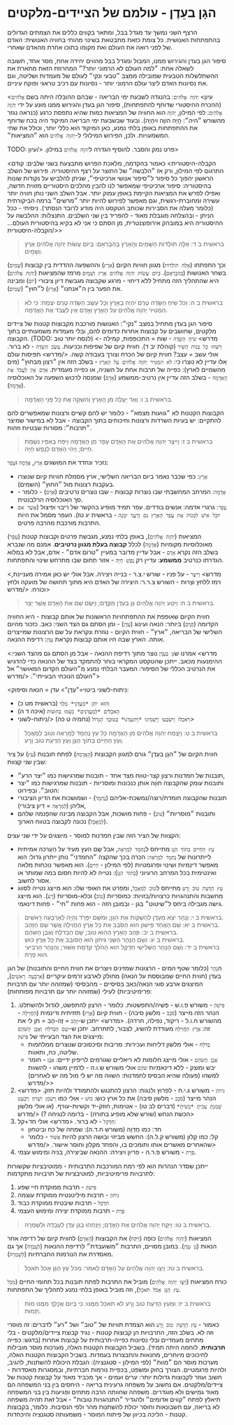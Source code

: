 # הגָן בעֵדֶן - עולמם של הציידים-מלקטים

הרצף השני נמשך עד מגדל בבל, ומתאר בקווים כללים את הצמתים הגדולים בהתפתחות האנושית.
כל צומת כזאת מתבטאת בשינוי מהותי בחוויה האנושית: האדם של לפני רואה את העולם ואת מקומו בתוכו אחרת מהאדם שאחרי.

סיפור הגן בעדן והגירוש ממנו, המבול ומגדל בבל מהווים יחידה אחת, מסר אחד, תשובה לשאלה אחת: ״למה העולם לא הרמוני יותר?״
המחרוזת הזאת מתארת את ההשתלשלות הטבעית שמובילה ממצב ״טבעי ונקי״ לעולם של מעמדות ושליטה, וגם את נסיונות האדם ליצר עולם הרמוני יותר - נסיונות עם רכיב טראגי ופוקח עיניים.

<עיון>
`יְהוָה אֱלֹהִים`:
בהנגדה לשבעת ימי הבריאה - שבהם ההובלה היתה בשם `אֱלֹהִים` (ההכרח ההיסטורי שדוחף להתפתחות), סיפור הגן בעדן והגירוש ממנו מוּנע על ידי `יְהוָה אֱלֹהִים`:
לפי המילון, `יְהוָה` הוא החוויה של המציאות כמות שהיא נתפסת כרגע (כנראה נגזר מהשורש ״היה״: הָיָה הוֹוֶה ויִהְיֶה).
ובעוד שבשבעת ימי הבריאה המיקוד היה בכח שדוחף את ההתפתחות באופן בלתי נמנע, כאן המיקוד הוא כללי יותר, וכולל את שתי המשמעויות.
ולכן, הפירוש המילולי ל-`יְהוָה אֱלֹהִים` הוא ״המציאות״.

TODO: פרט נמק והסבר. להוסיף הגדרה ל`יְהוָה אֱלֹהִים` במילון.
</עיון>

<הקבלה-היסטורית>
כאמור בהקדמה, מלאכת הפרוש מתבצעת בשני שלבים: קודם התרגום לפי המילון, ורק אז ״הלבשה״ של התוצר על רצף ההיסטוריה.
פירוש של השלב הראשון יהפוך כל סיפור ל״סיפור אנושי ארכיטיפי״, שניתן להלביש על נקודות שונות בהיסטוריה: סיפור ארכיטיפי שמאפשר לנו להבין מהלכים היסטוריים מזווית חדשה, ואפילו לפרש את המציאות הקיימת באופן עמוק יותר.
אבל השלב השני נותן חוויה יותר עשירה ומחוברת-רגשית, וגם מאפשר לפירוש להיות יותר ״מרשים״ ברמה הביקורתית (כלומר מעלה את הסבירות שכותב הטקסט היה מודע לרובד הנסתר).
ניסיתי - ככל הניתן - ובהצלחה מוגבלת מאוד - להפריד בין שני השלבים.
התנצלות: ההלבשה על ההיסטוריה היא במובהק אירופוצנטרית, מן הסתם כי אני לא בקיא בהיסטורית העולם...
</הקבלה-היסטורית>

> בראשית ב ד: אֵלֶּה תוֹלְדוֹת הַשָּׁמַיִם וְהָאָרֶץ בְּהִבָּרְאָם:  בְּיוֹם עֲשׂוֹת יְהוָה אֱלֹהִים אֶרֶץ וְשָׁמָיִם.  

וכך התפתחו (`אֵלֶּה תוֹלְדוֹת`) מגוון חוויות הקיום (`אָרֶץ`) וההשפעה ההדדית בין קבוצות (`שָּׁמַיִם`) בשחר האנושות (`בְּהִבָּרְאָם`).
`בְּיוֹם עֲשׂוֹת יְהוָה אֱלֹהִים אֶרֶץ וְשָׁמָיִם` מרמז שהמציאות (`יְהוָה אֱלֹהִים`) היא שהתהליך הזה מתחיל ללא דיחוי - מרגע שקבוצה מגבשת דיון ציבורי (`יוֹם`) ומבינה את הפער בין ה״אנחנו״ (`אֶרֶץ`) ל״חוץ״ (`שָׁמָיִם`).

> בראשית ב ה: וְכֹל שִׂיחַ הַשָּׂדֶה טֶרֶם יִהְיֶה בָאָרֶץ וְכָל עֵשֶׂב הַשָּׂדֶה טֶרֶם יִצְמָח:  כִּי לֹא הִמְטִיר יְהוָה אֱלֹהִים עַל הָאָרֶץ וְאָדָם אַיִן לַעֲבֹד אֶת הָאֲדָמָה.  

סיפור הגן בעדן מתחיל במצב ״נקי״: האנושות מורכבת מקבוצות קטנות של ציידים מלקטים, שחושבים על קבוצות אחרות כדומים להם, ובלי מעמדות משמעותיים בתוך הקבוצה. (TODO: לנסח יותר טוב)
<מדרש>
`שִׂיחַ הַשָּׂדֶה` - שוח = התכופפות, קמילה - `וְיִשַּׁחוּ כָּל בְּנוֹת הַשִּׁיר` (קוהלת יב ד). חווית קיום של שפיפות וכניעות.
`עֵשֶׂב הַשָּׂדֶה` - לא ברור. אולי עשב = עצב? חווית קיום של הכרח וצורך בעבודה קשה.
</מדרש>
תפיסות עולם אלו עדיין לא נוצרו כי:
`לֹא הִמְטִיר יְהוָה אֱלֹהִים עַל הָאָרֶץ` - בשלב הזה אין ״רצון מבחוץ״ (מים מהשמיים לארץ): כפייה של תרבות אחת על השניה, או כפייה מעמדית.
`אָדָם אַיִן לַעֲבֹד אֶת הָאֲדָמָה` - בשלב הזה עדיין אין נרטיב-ממשמע (`אָדָם`) שמנסה לרכוש השפעה על האוכלוסיה (`אֲדָמָה`).

> בראשית ב ו: וְאֵד יַעֲלֶה מִן הָאָרֶץ וְהִשְׁקָה אֶת כָּל פְּנֵי הָאֲדָמָה.  

הקבוצות הקטנות לא ״גוועות מצמא״ - כלומר יש להם קשיים ורצונות שמאפשרים להם להתקיים: יש בעיות השרדות ורצונות וחיכוחים בתוך הקבוצה - אבל לא במישור שמיצר ״תרבות״: מסורות שבטיות וזהות.

> בראשית ב ז: וַיִּיצֶר יְהוָה אֱלֹהִים אֶת הָאָדָם עָפָר מִן הָאֲדָמָה וַיִּפַּח בְּאַפָּיו נִשְׁמַת חַיִּים; וַיְהִי הָאָדָם לְנֶפֶשׁ חַיָּה.  

נזכיר ונחדד את המושגים `אָרֶץ`, `אֲדָמָה` ו`עָפָר`:
- `אָרֶץ`: כפי שכבר נאמר ביום הבריאה השלישי, ארץ מסמלת חוויות קיום שנוצרו בעקבות רצונות מול ״החוץ״ (השמים).
- `אֲדָמָה`: המרחב המחשבתי שבו נוצרות קבוצות - שבו נוצרים נרטיבים (`אָדָם`) - כלומר - סך האוכלוסיה הרלבנטית.
- `עָפָר`: גרגרי אדמה: אנשים בודדים. עפר תמיד מופיע בהקשר של ריבוי ופיצול (`אֲשֶׁר אִם יוּכַל אִישׁ לִמְנוֹת אֶת עֲפַר הָאָרֶץ גַּם זַרְעֲךָ יִמָּנֶה` - בראשית יג טז).
  העפר מסמל את היוֹת התרבות מורכבת מהרבה פרטים.

המציאות (`יְהוָה אֱלֹהִים`), באופן בלתי נמנע, מגבשת פרטים וקבוצות קטנות (`עָפָר`) מאוכלוסיות מקומיות (`אֲדָמָה`) לכלל **קבוצה בעלת מגוון נרטיבים**.
אמנם מה שנברא בשלב הזה נקרא `אָדָם` - אבל עדיין מדובר במעיין ״טרוֹם אדם״ - אדם, אבל לא במלוא הגדרתו כנרטיב **ממשמע**: עדיין רק `נֶפֶשׁ חַיָּה` - אזור תַחוּם שבו מתרחש שינוי והתפתחות.

<מדרש>
`וַיִּיצֶר` - על פניו - שורש י.צ.ר - בנייה ויצירה. אבל אולי יש כאן אמירה מעניינת, רמז ללחץ וצַרוּת - השורש צ.ר.ר: היצירה של האדם היא מתוך תחושה של מועקה ולחץ וכוֹרח.
</מדרש>

> בראשית ב ח: וַיִּטַּע יְהוָה אֱלֹהִים גַּן בְּעֵדֶן מִקֶּדֶם; וַיָּשֶׂם שָׁם אֶת הָאָדָם אֲשֶׁר יָצָר.  

חווית הקיום שאופפת את ההתפתחויות הראשונות של אותם קבוצות - היא החוויה הקדומה (`קֶּדֶם`) ביותר: הנאה ועִינוּג (`עֵדֶן`) - ומן הסתם גם הצד השני: כאב.
כזכור מהיום השלישי של הבריאה, ״ארץ״ - חווית הקיום - נגזרת ונקראת על שם הרצונות שמייצרים אותה. הארץ שבה חיו אותם קבוצות נקראת `עֵדֶן`: רדיפת ההנאה.

<מדרש>
אמרנו ש`גַּן בְּעֵדֶן` נוצר מתוך רדיפת ההנאה - אבל מן הסתם גם מהצד השני: ההימנעות מכאב.
ייתכן שהטקסט המקראי בוחר להתמקד בצד של ההנאה כדי להדגיש את הנרטיב הכללי של הסיפור: המעבר הבלתי נמנע מ״העולם הקדום המאושר״ אל ״העולם הנוכחי הבעייתי״.
</מדרש>

<ניתוח-לשוני ביטוי="עֵדֶן">
עדן = הנאה וסיפוק:
- `וְהוּא יִתֵּן *מַעֲדַנֵּי* מֶלֶךְ` (בראשית מט כ)
- `הָאֹכְלִים *לְמַעֲדַנִּים* נָשַׁמּוּ בַּחוּצוֹת` (איכה ד ה)
- `וַיֹּאכְלוּ וַיִּשְׂבְּעוּ וַיַּשְׁמִינוּ *וַיִּתְעַדְּנוּ* בְּטוּבְךָ הַגָּדוֹל` (נחמיה ט כה)
</ניתוח-לשוני>

> בראשית ב ט: וַיַּצְמַח יְהוָה אֱלֹהִים מִן הָאֲדָמָה כָּל עֵץ נֶחְמָד לְמַרְאֶה וְטוֹב לְמַאֲכָל וְעֵץ הַחַיִּים בְּתוֹךְ הַגָּן וְעֵץ הַדַּעַת טוֹב וָרָע.  

חווית הקיום של ״הגָן בעֵדֶן״ גורם למגוון הקבוצות (`הָאֲדָמָה`) לפתח תובנות (`עֵץ`) על ציר שבין שני קצוות:
- תובנות של חמדנות ורצון קצר-טווח מצד אחד - תובנות שמרגישות כמו ״יצר הרע״,
- ותובנות עומק שהקבוצה חוֹוָה אותן כנכונות ומוסריות - תובנות שמרגישות כמו ״יצר הטוב״.
ובפירוט:
- תובנות שהקבוצה חומדת/רוצה/נמשכת-אליהם (`נֶחְמָד`) - ושמושכות את הדיון הציבורי אליהן (`לְמַרְאֶה` = דיון ציבורי),
- ותובנות ״מוסריות״ (`טוֹב`) - פחות מושכות, אבל הקבוצה מבינה שהפְנמה שלהם (`לְמַאֲכָל`) נכונה לקבוצה בטווח הארוך.

הקצוות של הציר הזה שבין חמדנות למוסר - מיוצגים על ידי שני עצים:
- `עֵץ הַחַיִּים בְּתוֹךְ הַגָּן` מתייחס ל`נֶחְמָד לְמַרְאֶה`, אבל שֶם העץ מעיד על הַעָרכה אמיתית לייתרונות של `נֶחְמָד לְמַרְאֶה`:
  הכרה בכך שהקצה ״החמדני״ נותן ייתרון גדול: הוא מאפשר דינמיות ושינוי ופרגמטיות (לפי המילון - `חַיִּים`).
  הוא מאפשר נוכחות מלאה ואינטימית בכל המרחב הרעיוני (`בְּתוֹךְ הַגָּן`): נטייה לא להיות חסום במה שמותר או אסור לחשוב.
- `עֵץ הַדַּעַת טוֹב וָרָע` מתייחס ל`טוֹב לְמַאֲכָל`, ומפרט את האופי שלו:
  הוא מייצג נטייה לסווג מחשבות והתנהגויות כרצויות/בזויות: כמוסריות (`טוֹב`) וכלא-מוסריות (`רָע`).
  הוא מייצג גישה מגבילה ביחס ל״שיטוט״ בגן - ובמובן הזה - הוא פחות ״חי״ - פחות דינאמי.

> בראשית ב י: וְנָהָר יֹצֵא מֵעֵדֶן לְהַשְׁקוֹת אֶת הַגָּן; וּמִשָּׁם יִפָּרֵד וְהָיָה לְאַרְבָּעָה רָאשִׁים.  
> בראשית ב יא: שֵׁם הָאֶחָד פִּישׁוֹן הוּא הַסֹּבֵב אֵת כָּל אֶרֶץ הַחֲוִילָה אֲשֶׁר שָׁם הַזָּהָב.  
> בראשית ב יב: וּזֲהַב הָאָרֶץ הַהִוא טוֹב; שָׁם הַבְּדֹלַח וְאֶבֶן הַשֹּׁהַם.  
> בראשית ב יג: וְשֵׁם הַנָּהָר הַשֵּׁנִי גִּיחוֹן הוּא הַסּוֹבֵב אֵת כָּל אֶרֶץ כּוּשׁ.  
> בראשית ב יד: וְשֵׁם הַנָּהָר הַשְּׁלִישִׁי חִדֶּקֶל הוּא הַהֹלֵךְ קִדְמַת אַשּׁוּר; וְהַנָּהָר הָרְבִיעִי הוּא פְרָת.  

ה`נָהָר` (כלומר שטף המים - הרצונות שמזינים ויוצרים את חווית החיים והתובנות) של הגן בעדן (חווית החיים שמבוססת על הנאה) מחולק לארבע זרמים עיקריים (`אַרְבָּעָה רָאשִׁים`), המיצגים ארבע סוגי הנאה/כאב בסיסיים - מהבסיסי (שמזוהה יותר עם תרבויות פרימיטיביות) לעִילִי (שמזוהה יותר עם תרבויות מפותחות):
1. `פִּישׁוֹן` - משורש פ.ו.שׁ - פְּשִׁיה/התפשׁטות. כלומר - הרצון להתפשט, לגדול ולהשתלט.
   הנהר הזה מייצר (`סֹּבֵב` - מלשון סיבה) - חווית קיום (`אֶרֶץ`) תזזיתית ודינמית (`הַחֲוִילָה` - מהשורש ח.ו.ל - ריקוד, נפילה, חרדה).
   <מדרש>
   ייתכן ש-`זָּהָב` = זֶה-הָב = תן לי את זה: `אֶרֶץ הַחֲוִילָה` מעודדת להשיג, לצבור, לתתרחב.
   יתכן ש-`שָׁם הַבְּדֹלַח וְאֶבֶן הַשֹּׁהַם` מייצגים את הצד הבעייתי של `פִּישׁוֹן`:
   - `בְּדֹלַח` - אולי מלשון דליחות ועכירות: מריבות וסיכסוכים שנוצרים ממלחמות שליטה, כח, ותאווֹת.
   - `אֶבֶן הַשֹּׁהַם` - אולי מייצג חלומות לא ריאליים שגורמים לריפיון ידיים:
     `אֶבֶן` - חומר יבש ומוצק - ללא דינאמיות
     `שֹּׁהַם` אולי משורש ש.ו.ה - לדמיין משהו - להשוות למשהו (פעולה שהיא הבסיס לחמדנות: השווה מה יש לי מול מה יש לאחרים)
   </מדרש>
3. `גִּיחוֹן` - משורש ג.י.ח - לפרוץ ולנגוח: הרצון להתנגש ולהתמודד ולהיות חזק.
   <מדרש>
   הנהר מייצר (`סֹּבֵב` - מלשון סיבה) את כל ארץ כוש:
   `כּוּשׁ` - אולי כמו `וַיִּשְׁמַן יְשֻׁרוּן וַיִּבְעָט שָׁמַנְתָּ עָבִיתָ *כָּשִׂיתָ*` (דברים לב טו) - אטימות, חוזק-יד וקשיות-עורף.
   (או אולי מלשון הכשת הנחש (שורש שלא מופיע בתורה) - בדומה לנגיחה ?)
   </מדרש>
4. `חִדֶּקֶל` - לא ברור.
   <מדרש>
   אולי חד+קל:
   - חד: כמו חֶדְוָה (משורש ח.ד.ה): שמחה של כח וביטחון
   - קל: כמו קָלוֹן (משורש ק.ל.ה): החשש מביזוי ובוּשה
   הרצון להיות `אַשּׁוּר` - כלומר שהאחרים מאשרים אותו ותומכים בו, והפחד מקלון וחוסר אישור.
   </מדרש>
5. `פְרָת` - משורש פ.ר.ה - פריון ויצירה: ההנאה שביצירה, בניה ומימוש עצמי.

ייתכן שסדר הנהרות הוא לפי רמת המורכבות התרבותית - ממוטיבציות שקשורות לתרבויות פרימיטיביות, למוטיבציות של תרבויות מתקדמות:
1. `פִּישׁוֹן` - תרבות ממוקדת חיי שפע
2. `גִּיחוֹן` - תרבות מיליטנטית ממוקדת עוצמה
3. `חִדֶּקֶל` - תרבות שיבטית ממוקדת כבוד
4. `פְרָת` - תרבות ממוקדת יצירה ומימוש העצמי

> בראשית ב טו: וַיִּקַּח יְהוָה אֱלֹהִים אֶת הָאָדָם; וַיַּנִּחֵהוּ בְגַן עֵדֶן לְעָבְדָהּ וּלְשָׁמְרָהּ.  

המציאות (`יְהוָה אֱלֹהִים`) כוֹפַה (`וַיִּקַּח`) את הקבוצות (`הָאָדָם`)  לחווית קיום של רדיפה אחר הנאות (`גַן עֵדֶן`).
במובן מסויים, התרבות ״משועבדת״ לרדיפת ההנאות (`לְעָבְדָהּ`) אך גם מאסדרת את הנורמות החברתיות (`לְשָׁמְרָהּ`).

> בראשית ב טז: וַיְצַו יְהוָה אֱלֹהִים עַל הָאָדָם לֵאמֹר:  מִכֹּל עֵץ הַגָּן אָכֹל תֹּאכֵל.  

כורח המציאות (`וַיְצַו יְהוָה אֱלֹהִים`) מוביל את התרבות לפתח תובנות בכל תחומי החיים (`מִכֹּל עֵץ הַגָּן אָכֹל תֹּאכֵל`), וזה מוביל באופן בלתי נמנע לתהליך של התפתחות.

> בראשית ב יז: וּמֵעֵץ הַדַּעַת טוֹב וָרָע לֹא תֹאכַל מִמֶּנּוּ:  כִּי בְּיוֹם אֲכָלְךָ מִמֶּנּוּ מוֹת תָּמוּת.  

כאמור - `עֵץ הַדַּעַת טוֹב וָרָע` הוא הצמדת תוויות של ״טוב״ ושל ״רע״ לדברים: זה מוסרי וזה לא.
בשלב הזה, התרבויות הן קבוצות קטנות - נגיד קבוצת ציידים/מלקטים - בלי מתחים מעמדיים ובלי נסיונות כפייה-תרבותית על קבוצות אחרות (בדגש: כפייה **תרבותית**. לוחמה היתה תמיד).
בשביל הקבוצות הקטנות האלה, מערכות מוסר מובילות לחיכוכים מיותרים, מחנאוּת והתבצרות בעמדות.
בשביל הקבוצות הקטנות האלה, מערכות מוסר הם ״מוות״ (לפי המילון - סטגנציה): הגבלת היכולת להשתנות, להגיב, ולהיות פרגמטיים.
הצורך בחוק ומשפט, בכפיית נורמות חברתיות, ובמסגרות מאסדרות - חשוב ועוזר לקבוצות גדולות יותר: ערים ועמים - אך מכביד מאוד על קבוצות קטנות של ציידים/מלקטים.
אם נחשוב על משפחה גרעינית בריאה - היחסים בין בני המשפחה הם מאוד גמישים ולא מוגדרים. משפחה שחוותה הרבה מתחים ופגיעות בין בני המשפחה תיאלץ לפתח ״קווים אדומים״ ולהגדיר ״התנהגויות טובות״ - אבל זאת תהיה משפחה לא בריאה, עם חשבונאות וחוסר יכולת להשתנות מהר ולפי הנסיבות.
כלומר, בקבוצות קטנות - הליכה בכיוון של פיתוח המוסר - משמעותה סטגנציה והיכחדות.

